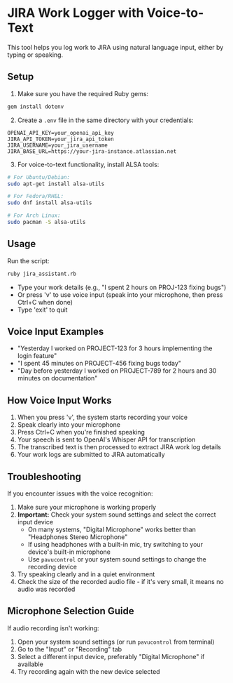 # JIRA Work Logger with Voice-to-Text

This tool helps you log work to JIRA using natural language input, either by typing or speaking.

## Setup

1. Make sure you have the required Ruby gems:

```bash
gem install dotenv
```

2. Create a `.env` file in the same directory with your credentials:

```
OPENAI_API_KEY=your_openai_api_key
JIRA_API_TOKEN=your_jira_api_token
JIRA_USERNAME=your_jira_username
JIRA_BASE_URL=https://your-jira-instance.atlassian.net
```

3. For voice-to-text functionality, install ALSA tools:

```bash
# For Ubuntu/Debian:
sudo apt-get install alsa-utils

# For Fedora/RHEL:
sudo dnf install alsa-utils

# For Arch Linux:
sudo pacman -S alsa-utils
```

## Usage

Run the script:

```bash
ruby jira_assistant.rb
```

- Type your work details (e.g., "I spent 2 hours on PROJ-123 fixing bugs")
- Or press 'v' to use voice input (speak into your microphone, then press Ctrl+C when done)
- Type 'exit' to quit

## Voice Input Examples

- "Yesterday I worked on PROJECT-123 for 3 hours implementing the login feature"
- "I spent 45 minutes on PROJECT-456 fixing bugs today"
- "Day before yesterday I worked on PROJECT-789 for 2 hours and 30 minutes on documentation"

## How Voice Input Works

1. When you press 'v', the system starts recording your voice
2. Speak clearly into your microphone
3. Press Ctrl+C when you're finished speaking
4. Your speech is sent to OpenAI's Whisper API for transcription
5. The transcribed text is then processed to extract JIRA work log details
6. Your work logs are submitted to JIRA automatically

## Troubleshooting

If you encounter issues with the voice recognition:

1. Make sure your microphone is working properly
2. **Important:** Check your system sound settings and select the correct input device
   - On many systems, "Digital Microphone" works better than "Headphones Stereo Microphone"
   - If using headphones with a built-in mic, try switching to your device's built-in microphone
   - Use `pavucontrol` or your system sound settings to change the recording device
3. Try speaking clearly and in a quiet environment
4. Check the size of the recorded audio file - if it's very small, it means no audio was recorded

## Microphone Selection Guide

If audio recording isn't working:

1. Open your system sound settings (or run `pavucontrol` from terminal)
2. Go to the "Input" or "Recording" tab
3. Select a different input device, preferably "Digital Microphone" if available
4. Try recording again with the new device selected